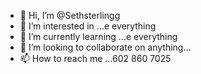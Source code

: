 - 👋 Hi, I’m @Sethsterlingg
- 👀 I’m interested in ...e everything
- 🌱 I’m currently learning ...e everything
- 💞️ I’m looking to collaborate on anything...
- 📫 How to reach me ...602 860 7025 

<!---
Sethsterlingg/Sethsterlingg is a ✨ special ✨ repository because its `README.md` (this file) appears on your GitHub profile.
You can click the Preview link to take a look at your changes.
--->
